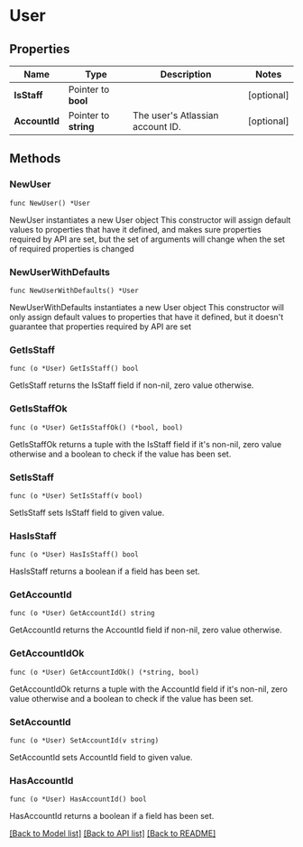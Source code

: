 # User

## Properties

Name | Type | Description | Notes
------------ | ------------- | ------------- | -------------
**IsStaff** | Pointer to **bool** |  | [optional] 
**AccountId** | Pointer to **string** | The user&#39;s Atlassian account ID. | [optional] 

## Methods

### NewUser

`func NewUser() *User`

NewUser instantiates a new User object
This constructor will assign default values to properties that have it defined,
and makes sure properties required by API are set, but the set of arguments
will change when the set of required properties is changed

### NewUserWithDefaults

`func NewUserWithDefaults() *User`

NewUserWithDefaults instantiates a new User object
This constructor will only assign default values to properties that have it defined,
but it doesn't guarantee that properties required by API are set

### GetIsStaff

`func (o *User) GetIsStaff() bool`

GetIsStaff returns the IsStaff field if non-nil, zero value otherwise.

### GetIsStaffOk

`func (o *User) GetIsStaffOk() (*bool, bool)`

GetIsStaffOk returns a tuple with the IsStaff field if it's non-nil, zero value otherwise
and a boolean to check if the value has been set.

### SetIsStaff

`func (o *User) SetIsStaff(v bool)`

SetIsStaff sets IsStaff field to given value.

### HasIsStaff

`func (o *User) HasIsStaff() bool`

HasIsStaff returns a boolean if a field has been set.

### GetAccountId

`func (o *User) GetAccountId() string`

GetAccountId returns the AccountId field if non-nil, zero value otherwise.

### GetAccountIdOk

`func (o *User) GetAccountIdOk() (*string, bool)`

GetAccountIdOk returns a tuple with the AccountId field if it's non-nil, zero value otherwise
and a boolean to check if the value has been set.

### SetAccountId

`func (o *User) SetAccountId(v string)`

SetAccountId sets AccountId field to given value.

### HasAccountId

`func (o *User) HasAccountId() bool`

HasAccountId returns a boolean if a field has been set.


[[Back to Model list]](../README.md#documentation-for-models) [[Back to API list]](../README.md#documentation-for-api-endpoints) [[Back to README]](../README.md)


